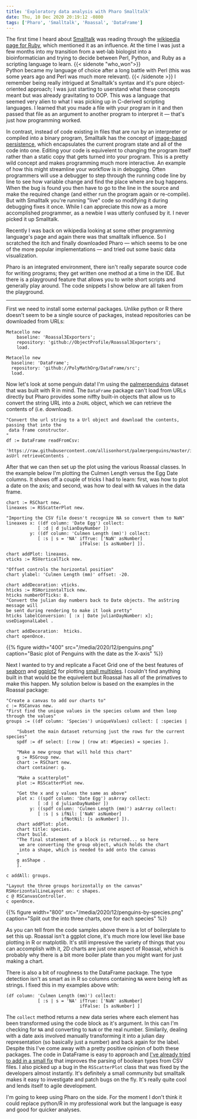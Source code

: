```yaml
---
title: 'Exploratory data analysis with Pharo Smalltalk'
date: Thu, 10 Dec 2020 20:19:12 -0800
tags: ['Pharo', 'Smalltalk', 'Roassal', 'DataFrame']
---
```


The first time I heard about [Smalltalk](https://en.wikipedia.org/wiki/Smalltalk) 
was reading through the [wikipedia page for Ruby](https://en.wikipedia.org/wiki/Ruby_(programming_language)),
which mentioned it as an influence. At the time I was just a few months into my 
transition from a wet-lab biologist into a bioinformatician and trying to decide
between Perl, Python, and Ruby as a scripting language to learn. {{< sidenote "who_won">}}  
Python became my language of choice after a long battle with Perl 
(this was some years ago and Perl was much more relevant). {{< /sidenote >}}
I remember being really intrigued at Smalltalk's syntax and it's pure object-oriented
approach; I was just starting to userstand what these concepts meant but
was already gravitating to OOP. This was a language that seemed very alien to what I was picking up
in C-derived scripting languages. I learned that you made a file with your
program in it and then passed that file as an argument to another program to 
interpret it — that's just how programming worked. 

In contrast, instead of code existing in files that are 
run by an interpreter or compiled into a binary program, Smalltalk has the concept
of [image-based persistence](https://en.wikipedia.org/wiki/Smalltalk#Image-based_persistence), 
which encapsulates the current program state and all of the code into one. Editing your
code is equivelent to changing the program itself rather than a static copy that
gets turned into your program. This is a pretty wild concept and makes programming
much more interactive. An example of how this might streamline your workflow is in
debugging. Often programmers will use a debugger to step through the running code
line by line to see how variable change and find the place where are bug happens.
When the bug is found you then have to go to the line in the source and make the
required change (and either run the program again or re-compile). But with Smalltalk
you're running "live" code so modifying it during debugging fixes it once. While I 
can appreciate this now as a more accomplished programmer, as a newbie I was
utterly confused by it. I never picked it up Smalltalk.

Recently I was back on wikipedia looking at some other programming language's page
and again there was that smalltalk influence. So I scratched the itch and finally
 downloaded Pharo &mdash; which seems to be one of the more popular implementations &mdash;
 and tried out some basic data visualization.

Pharo is an integrated environment, there isn't really separate source code for writing
programs; they get written one method at a time in the IDE. But there is a playground
feature that allows you to write short scripts and generally play around. The code snippets
I show below are all taken from the playground.

------

First we need to install some external packages. Unlike python or R there doesn't seem to
be a single source of packages, instead repositories can be downloaded from URLs:

```smalltalk
Metacello new
    baseline: 'Roassal3Exporters';
    repository: 'github://ObjectProfile/Roassal3Exporters';
    load.

Metacello new
  baseline: 'DataFrame';
  repository: 'github://PolyMathOrg/DataFrame/src';
  load.
```

Now let's look at some penguin data! I'm using the [palmerpenduins](https://allisonhorst.github.io/palmerpenguins/articles/palmerpenguins.html)
dataset that was built
with R in mind. The `DataFrame` package can't load from URLs directly but Pharo provides 
some niffty built-in objects that allow us to convert the string URL into a `ZnURL` object,
which we can retrieve the contents of (i.e. download).

```smalltalk
"Convert the url string to a Url object and download the contents, passing that into the 
 data frame constructor.
"
df := DataFrame readFromCsv: 
    'https://raw.githubusercontent.com/allisonhorst/palmerpenguins/master/inst/extdata/penguins_raw.csv' asUrl retrieveContents .
```
After that we can then set up the plot using the various Roassal classes. In the example
below I'm plotting the Culmen Length versus the Egg Date columns. It shows off a couple of
tricks I had to learn: first, was how to plot a date on the axis; and second, was how to
deal with `NA` values in the data frame.
```smalltalk
chart := RSChart new.
lineaxes := RSScatterPlot new.

"Importing the CSV file doesn't recognize NA so convert them to NaN"
lineaxes x: ((df column: 'Date Egg') collect: 
            [ :d | d julianDayNumber ]) 
         y: ((df column: 'Culmen Length (mm)') collect: 
            [ :s | s = 'NA' ifTrue: ['NaN' asNumber] 
                            ifFalse: [s asNumber] ]).

chart addPlot: lineaxes.
vticks := RSVerticalTick new.
 
"Offset controls the horizontal position"
chart ylabel: 'Culmen Length (mm)' offset: -20.

chart addDecoration: vticks.
hticks := RSHorizontalTick new.
hticks numberOfTicks: 8.
"Convert the julian day numbers back to Date objects. The asString message will
be sent during rendering to make it look pretty"
hticks labelConversion: [ :x | Date julianDayNumber: x]; useDiagonalLabel .

chart addDecoration:  hticks.
chart openOnce.
```

{{% figure width="400" src="/media/2020/12/penguins.png" caption="Basic plot of Penguins with the date as the X-axis" %}}

Next I wanted to try and replicate a Facet Grid one of the best features of 
[seaborn](https://seaborn.pydata.org) and [ggplot2](https://ggplot2.tidyverse.org) 
for plotting [small multiples](https://en.wikipedia.org/wiki/Small_multiple). I couldn't 
find anything built in that would be the equivelent but Roassal has all of the primatives
to make this happen. My solution below is based on the examples in the Roassal package:

```smalltalk
"Create a canvas to add our charts to"
c := RSCanvas new.
"First find the unique values in the species column and then loop through the values"
groups := ((df column: 'Species') uniqueValues) collect: [ :species | 

    "Subset the main dataset returning just the rows for the current species"
	spdf := df select: [:row | (row at: #Species) = species ].
    
    "Make a new group that will hold this chart"
	g := RSGroup new.
	chart := RSChart new.
	chart container: g.

    "Make a scatterplot"
    plot := RSScatterPlot new.
    
    "Get the x and y values the same as above"
	plot x: ((spdf column: 'Date Egg') asArray collect: 
            [ :d | d julianDayNumber ]) 
         y: ((spdf column: 'Culmen Length (mm)') asArray collect: 
            [ :s | s ifNil: ['NaN' asNumber] 
                     ifNotNil: [s asNumber] ]).
	chart addPlot: plot.
	chart title: species.
	chart build.
    "The final statement of a block is returned... so here
     we are converting the group object, which holds the chart
     into a shape, which is needed to add onto the canvas
    "
	g asShape .
	].

c addAll: groups.

"Layout the three groups horizontally on the canvas"
RSHorizontalLineLayout on: c shapes.
c @ RSCanvasController.
c openOnce.
```
{{% figure width="800" src="/media/2020/12/penguins-by-species.png" caption="Split out the into three charts, one for each species" %}}

As you can tell from the code samples above there is a lot of boilerplate to set this up.
Roassal isn't a ggplot clone, it's much more low level like base plotting in R or matplotlib.
It's still impressive the variety of things that you can accomplish with it, 2D charts are
just one aspect of Roassal, which is probably why there is a bit more boiler plate than you
might want for just making a chart.

There is also a bit of roughness to the DataFrame package. The type detection isn't as smart as
in R so columns containing `NA` were being left as strings. I fixed this in my examples above wtih:

```smalltalk
(df column: 'Culmen Length (mm)') collect: 
            [ :s | s = 'NA' ifTrue: ['NaN' asNumber] 
                            ifFalse: [s asNumber] ]
```
The `collect` method returns a new data series where each element has been transformed using the 
code block as it's argument. In this can I'm checking for `NA` and converting to `NaN` or the
real number. Similarily, dealing with a date axis involved manually transforming it into a 
julian day representation (so basically just a number) and back again for the label. Despite this 
I've come away with a pretty positive opinion of both these packages. The code in DataFrame is easy
to approach and [I've already tried to add in a small fix](https://github.com/PolyMathOrg/DataFrame/pull/134)
that improves the parsing of boolean types from CSV files. I also picked up a bug in the `RSScatterPlot`
class that was fixed by the developers almost instantly. It's definitely a small community
but smalltalk makes it easy to investigate and patch bugs on the fly. It's really quite cool
and lends itself to agile development.

I'm going to keep using Pharo on the side. For the moment I don't think it could replace python/R
in my professional work but the language is easy and good for quicker analyses.